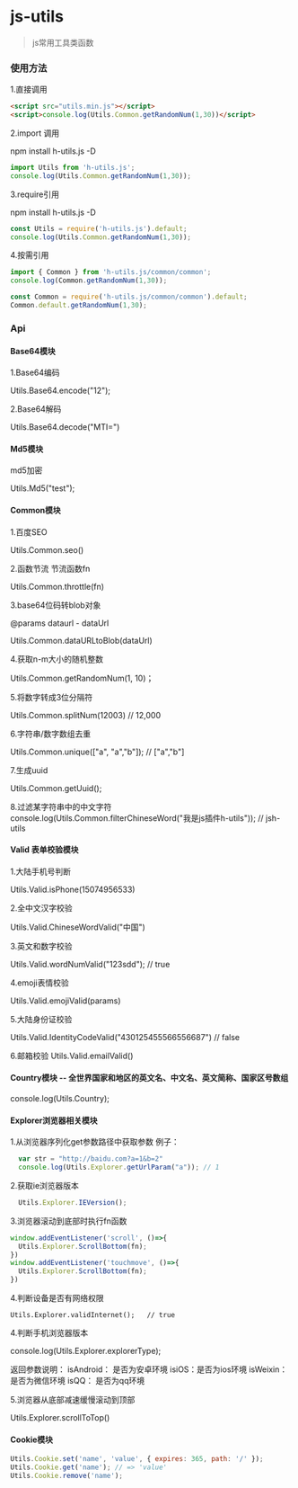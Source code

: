 # js-utils

> js常用工具类函数

### 使用方法
1.直接调用
```html
<script src="utils.min.js"></script>
<script>console.log(Utils.Common.getRandomNum(1,30))</script>
```
2.import 调用

npm install h-utils.js -D
```javascript
import Utils from 'h-utils.js';
console.log(Utils.Common.getRandomNum(1,30));
```

3.require引用

npm install h-utils.js -D
```javascript
const Utils = require('h-utils.js').default;
console.log(Utils.Common.getRandomNum(1,30));
```

4.按需引用
```javascript
import { Common } from 'h-utils.js/common/common';
console.log(Common.getRandomNum(1,30));

const Common = require('h-utils.js/common/common').default;
Common.default.getRandomNum(1,30);
```

### Api
#### Base64模块
  1.Base64编码

   Utils.Base64.encode("12");

  2.Base64解码

  Utils.Base64.decode("MTI=")

  
#### Md5模块
  md5加密
  
  Utils.Md5("test");
  
#### Common模块
  1.百度SEO
  
  Utils.Common.seo()
  
  2.函数节流 节流函数fn
  
  Utils.Common.throttle(fn)
  
  3.base64位码转blob对象
  
  @params dataurl - dataUrl
  
  Utils.Common.dataURLtoBlob(dataUrl)
  
  4.获取n-m大小的随机整数
  
  Utils.Common.getRandomNum(1, 10)；
  
  5.将数字转成3位分隔符
  
  Utils.Common.splitNum(12003)  // 12,000
  
  6.字符串/数字数组去重
  
  Utils.Common.unique(["a", "a","b"]); // ["a","b"]
  
  7.生成uuid
  
  Utils.Common.getUuid();
  
  8.过滤某字符串中的中文字符
  console.log(Utils.Common.filterChineseWord("我是js插件h-utils")); // jsh-utils
  
#### Valid 表单校验模块
  1.大陆手机号判断
  
  Utils.Valid.isPhone(15074956533)
  
  2.全中文汉字校验
  
  Utils.Valid.ChineseWordValid("中国")
  
  3.英文和数字校验
  
  Utils.Valid.wordNumValid("123sdd"); // true
  
  4.emoji表情校验
  
  Utils.Valid.emojiValid(params)
  
  5.大陆身份证校验
  
  Utils.Valid.IdentityCodeValid("430125455566556687") // false
  
  6.邮箱校验
  Utils.Valid.emailValid()
  
#### Country模块 -- 全世界国家和地区的英文名、中文名、英文简称、国家区号数组
  console.log(Utils.Country);
  
#### Explorer浏览器相关模块
  1.从浏览器序列化get参数路径中获取参数
  例子：
```javascript
  var str = "http://baidu.com?a=1&b=2"
  console.log(Utils.Explorer.getUrlParam("a")); // 1
```
  2.获取ie浏览器版本
  ```javascript
    Utils.Explorer.IEVersion();
  ```
  
  3.浏览器滚动到底部时执行fn函数
  ```javascript
  window.addEventListener('scroll', ()=>{
    Utils.Explorer.ScrollBottom(fn);
  })
  window.addEventListener('touchmove', ()=>{
    Utils.Explorer.ScrollBottom(fn);
  })
  ```
  4.判断设备是否有网络权限
  ```
  Utils.Explorer.validInternet();   // true
   ```
  
  
  4.判断手机浏览器版本
  
  console.log(Utils.Explorer.explorerType);
  
  返回参数说明：
    isAndroid： 是否为安卓环境
    isiOS：是否为ios环境
    isWeixin：是否为微信环境
    isQQ： 是否为qq环境
    
  5.浏览器从底部减速缓慢滚动到顶部
  
  Utils.Explorer.scrollToTop()
  
  
#### Cookie模块
```javascript
Utils.Cookie.set('name', 'value', { expires: 365, path: '/' });
Utils.Cookie.get('name'); // => 'value'
Utils.Cookie.remove('name');
```

  
  
  